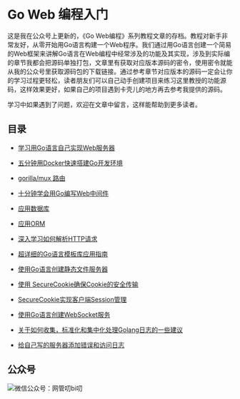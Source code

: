 # Go Web 编程入门

这是我在公众号上更新的，《Go Web编程》系列教程文章的存档。教程对新手非常友好，从零开始用Go语言构建一个Web程序。我们通过用Go语言创建一个简易的Web框架来讲解Go语言在Web编程中经常涉及的功能及其实现，涉及到实际编的章节我都会把源码单独打包，文章里有获取对应版本源码的密令，使用密令就能从我的公众号里获取源码包的下载链接。通过参考章节对应版本的源码一定会让你的学习过程更轻松，读者朋友们可以自己动手创建项目来练习这里教授的功能源码，这样效果更好，如果自己的项目遇到卡壳儿的地方再去参考我提供的源码。

学习中如果遇到了问题，欢迎在文章中留言，这样能帮助到更多读者。


## 目录
- [学习用Go语言自己实现Web服务器](https://mp.weixin.qq.com/s?__biz=MzUzNTY5MzU2MA==&mid=2247484112&idx=1&sn=79d0d3167d0d962fe41ec00cdafffbb0&chksm=fa80d347cdf75a51183182f14622af766538ca0c5335012e5e1cc50b100e78f2954fa3943770&token=708416499&lang=zh_CN#rd)
- [五分钟用Docker快速搭建Go开发环境](https://mp.weixin.qq.com/s?__biz=MzUzNTY5MzU2MA==&mid=2247484127&idx=1&sn=f5286405728b2d4f657e16cfdb6f07cc&chksm=fa80d348cdf75a5e1f95fdfb3a0d703cee59d6560e5b377f3a0bfe6770ca7bf236eadb0a7e44&token=708416499&lang=zh_CN#rd)
- [gorilla/mux 路由](https://mp.weixin.qq.com/s?__biz=MzUzNTY5MzU2MA==&mid=2247484172&idx=1&sn=6dc988c86c3572a8092bdc79feb8d4e8&chksm=fa80d29bcdf75b8d06fc56366352671131c06e1c299a4929a56d7f5ab7137d1e1aec213c5e40&token=1670923354&lang=zh_CN#rd)
- [十分钟学会用Go编写Web中间件](https://mp.weixin.qq.com/s?__biz=MzUzNTY5MzU2MA==&mid=2247484180&idx=1&sn=b66497c5428c25577068f18132b2d59d&chksm=fa80d283cdf75b95cc49d08c56d0fa9b00c47d0457c894be3ca3ea02bd3c404cfb5312fa1d93&token=730660954&lang=zh_CN#rd)
- [应用数据库](https://mp.weixin.qq.com/s?__biz=MzUzNTY5MzU2MA==&mid=2247484200&idx=1&sn=a6d41c6aa4b3e22eac313966fb7eac57&scene=19#wechat_redirect)
- [应用ORM](https://mp.weixin.qq.com/s?__biz=MzUzNTY5MzU2MA==&mid=2247484212&idx=1&sn=fc64a905c8f32acab908cc7d3d848680&chksm=fa80d2a3cdf75bb5f47244145b965e9be3ee002270154f53a1c16802a375001cd7822490986d&token=386954690&lang=zh_CN#rd)
- [深入学习如何解析HTTP请求](https://mp.weixin.qq.com/s?__biz=MzUzNTY5MzU2MA==&mid=2247484246&idx=1&sn=6de3644dcb1877a3e205745aaf9fed71&chksm=fa80d2c1cdf75bd78fbedbfc28931b213986bc861c757c8d0a1ad3efa088726a7e176bde2f61&token=1075978729&lang=zh_CN#rd)
- [超详细的Go语言模板库应用指南](https://mp.weixin.qq.com/s?__biz=MzUzNTY5MzU2MA==&mid=2247484271&idx=1&sn=6dfef42f172b6a177fd372e619796991&chksm=fa80d2f8cdf75bee931b7516f41e0aa4ba48b38d41ecce1fec055c255aaa51a5a828f7450f4e&token=1975536642&lang=zh_CN#rd)
- [使用Go语言创建静态文件服务器](https://mp.weixin.qq.com/s?__biz=MzUzNTY5MzU2MA==&mid=2247484278&idx=1&sn=488a0c0304237e15c53c74ebd7a8296a&chksm=fa80d2e1cdf75bf70efcf95f708bc54cf9564f1f22340754abef14ee0baf2a181d48230723c5&token=44329373&lang=zh_CN#rd)
- [使用 SecureCookie确保Cookie的安全传输](https://mp.weixin.qq.com/s?__biz=MzUzNTY5MzU2MA==&mid=2247484287&idx=1&sn=54baf9ab1739b2001a2e1aec6d6a2d66&chksm=fa80d2e8cdf75bfe8110856f8719be79db94a7de96fe771b9d38ea1d9a93957e7122c5fce780&token=975323517&lang=zh_CN#rd)
- [SecureCookie实现客户端Session管理](https://mp.weixin.qq.com/s?__biz=MzUzNTY5MzU2MA==&mid=2247484297&idx=1&sn=a1d647f0f3f2996a3dc1d06b9cfaaa9b&chksm=fa80d21ecdf75b089e0dc1d4a914688ef1e9c416366fd4562f7bff961c5ecdf6c4a5dfc71880&token=1228657490&lang=zh_CN#rd)
- [使用Go语言创建WebSocket服务
](https://mp.weixin.qq.com/s?__biz=MzUzNTY5MzU2MA==&mid=2247484313&idx=1&sn=a5c096466a5dbf4ec83eab2ba5992d7f&chksm=fa80d20ecdf75b18476a010bde5c5707e2bd3915f4c3e4e4ad4159baa541bb921c571d1f898b&token=1667524815&lang=zh_CN#rd)

- [关于如何收集，标准化和集中化处理Golang日志的一些建议
](https://mp.weixin.qq.com/s?__biz=MzUzNTY5MzU2MA==&mid=2247484320&idx=1&sn=d6c4b46c7e106ca14368c0772b8c803a&chksm=fa80d237cdf75b2194539edf548abad7aaba64b998d3abab6d441b15fdbbaf1eddd258c0c30e&token=1940467894&lang=zh_CN#rd)

- [给自己写的服务器添加错误和访问日志](https://mp.weixin.qq.com/s?__biz=MzUzNTY5MzU2MA==&mid=2247484332&idx=1&sn=99a3af12669240b721312d935854d1e4&chksm=fa80d23bcdf75b2d722e0b6274a73a9e8533ce92da9a3b24aabbc1f0d8c45bddcf435ccc565a&token=618719182&lang=zh_CN#rd)


## 公众号

![微信公众号：网管叨bi叨](https://github.com/kevinyan815/Learning_Laravel_Kernel/blob/master/images/WX20200119-143845%402x.png)
